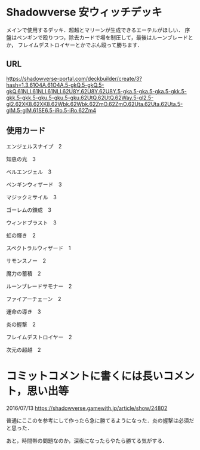 # Shadowverse 安ウィッチデッキ
メインで使用するデッキ．超越とマリーンが生成できるエーテルがほしい．
序盤はペンギンで殴りつつ，除去カードで場を制圧して，最後はルーンブレードとか，
フレイムデストロイヤーとかでぶん殴って勝ちます．

## URL
https://shadowverse-portal.com/deckbuilder/create/3?hash=1.3.61O4A.61O4A.5-gkQ.5-gkQ.5-gkQ.61NLI.61NLI.61NLI.62U8Y.62U8Y.62U8Y.5-gka.5-gka.5-gka.5-gkk.5-gkk.5-gkk.5-gku.5-gku.5-gku.62UtQ.62UtQ.62Way.5-gl2.5-gl2.62XK8.62XK8.62Wbk.62Wbk.62ZmO.62ZmO.62Uta.62Uta.62Uta.5-glM.5-glM.61SE6.5-iRo.5-iRo.62Zm4

## 使用カード
エンジェルスナイプ　2

知恵の光　3

ベルエンジェル　3

ペンギンウィザード　3

マジックミサイル　3

ゴーレムの錬成　3

ウィンドブラスト　3

虹の輝き　2

スペクトラルウィザード　1

サモンスノー　2

魔力の蓄積　2

ルーンブレードサモナー　2

ファイアーチェーン　2

運命の導き　3

炎の握撃　2

フレイムデストロイヤー　2

次元の超越　2

# コミットコメントに書くには長いコメント，思い出等

2016/07/13
https://shadowverse.gamewith.jp/article/show/24802

普通にここのを参考にして作ったら急に勝てるようになった．炎の握撃は必須だと思った．

あと，時間帯の問題なのか，深夜になったらやたら勝てる気がする．